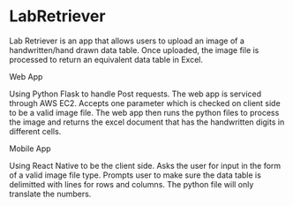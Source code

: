 # LabRetriever
Lab Retriever is an app that allows users to upload an image of a handwritten/hand drawn data table.  Once uploaded, the image file is processed to return an equivalent data table in Excel.  

Web App

Using Python Flask to handle Post requests.  The web app is serviced through AWS EC2.  Accepts one parameter which is checked on client side to be a valid image file.  The web app then runs the python files to process the image and returns the excel document that has the handwritten digits in different cells.  

Mobile App

Using React Native to be the client side.  Asks the user for input in the form of a valid image file type.  Prompts user to make sure the data table is delimitted with lines for rows and columns.  The python file will only translate the numbers.  